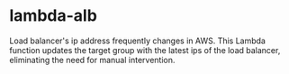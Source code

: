 # lambda-alb

Load balancer's ip address frequently changes in AWS. This Lambda function updates the target group with the latest ips of the load balancer, eliminating the need for manual intervention. 

